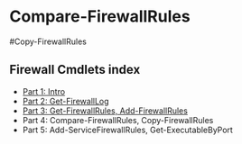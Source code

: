 # Compare-FirewallRules

#Copy-FirewallRules

## Firewall Cmdlets index

* [Part 1: Intro](2017-9-14-Fun-With-Windows-Firewall)
* [Part 2: Get-FirewallLog](Fun-With-Windows-Firewall-pt2-Get-FirewallLog)
* [Part 3: Get-FirewallRules, Add-FirewallRules](2017-10-9-Fun-With-Windows-Firewall-pt3-Get-Firewall-Rules)
* Part 4: Compare-FirewallRules, Copy-FirewallRules
* Part 5: Add-ServiceFirewallRules, Get-ExecutableByPort
